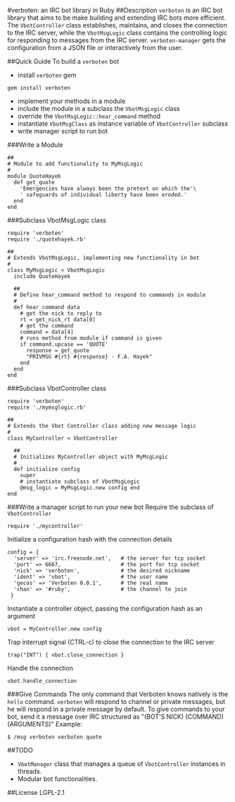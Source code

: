#verboten: an IRC bot library in Ruby
##Description
`verboten` is an IRC bot library that aims to be make building and extending IRC bots more efficient.
The `VbotController` class establishes, maintains, and closes the connection to the IRC server, while the `VbotMsgLogic` class contains the controlling logic for responding to messages from the IRC server. `verboten-manager` gets the configuration from a JSON file or interactively from the user.

##Quick Guide
To build a `verboten` bot
* install `verboten` gem
```
gem install verboten
```
* implement your methods in a module
* include the module in a subclass the `VbotMsgLogic` class
* override the `VbotMsgLogic::hear_command` method
* instantiate `VbotMsgClass` as instance variable of `VbotController` subclass
* write manager script to run bot

###Write a Module

```
##
# Module to add functionality to MyMsgLogic
#
module QuoteHayek
  def get_quote
    'Emergencies have always been the pretext on which the'\
    ' safeguards of individual liberty have been eroded.'
  end
end
```


###Subclass VbotMsgLogic class

```
require 'verboten'
require './quotehayek.rb'

##
# Extends VbotMsgLogic, implementing new functionality in bot
#
class MyMsgLogic < VbotMsgLogic
  include QuoteHayek

  ##
  # Define hear_command method to respond to commands in module
  #
  def hear_command data
    # get the nick to reply to
    rt = get_nick_rt data[0]
    # get the command
    command = data[4]
    # runs method from module if command is given
    if command.upcase == 'QUOTE'
      response = get_quote
      "PRIVMSG #{rt} #{response} - F.A. Hayek"
    end
  end
end
```

###Subclass VbotController class

```
require 'verboten'
require './mymsglogic.rb'

##
# Extends the Vbot Controller class adding new message logic
#
class MyController < VbotController

  ##
  # Initializes MyController object with MyMsgLogic
  #
  def initialize config
    super
    # instantiate subclass of VbotMsgLogic
    @msg_logic = MyMsgLogic.new config end
end
```

###Write a manager script to run your new bot
Require the subclass of `VbotController`
```
require './mycontroller'
```
Initialize a configuration hash with the connection details
```
config = {
  'server' => 'irc.freenode.net',   # the server for tcp socket
  'port' => 6667,                   # the port for tcp socket
  'nick' => 'verboten',             # the desired nickname
  'ident' => 'vbot',                # the user name
  'gecos' => 'Verboten 0.0.1',      # the real name
  'chan' => '#ruby',                # the channel to join
 }
```
Instantiate a controller object, passing the configuration hash as an argument
```
vbot = MyController.new config
```
Trap interrupt signal (CTRL-c) to close the connection to the IRC server
```
trap("INT") { vbot.close_connection }
```
Handle the connection
```
vbot.handle_connection
```

###Give Commands
The only command that Verboten knows natively is the `hello` command.
`verboten` will respond to channel or private messages, but he will respond in a private message by default.
To give commands to your bot, send it a message over IRC structured as
"(BOT'S NICK) (COMMAND) (ARGUMENTS)"
Example:
```
$ /msg verboten verboten quote
```

##TODO
* `VbotManager` class that manages a queue of `VbotController` instances in threads.
* Modular bot functionalities.

##License
LGPL-2.1
